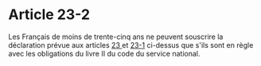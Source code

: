 # Article 23-2

Les Français de moins de trente-cinq ans ne peuvent souscrire la déclaration prévue aux articles <a href='/code-civil/livre-ier-des-personnes/titre-ier-bis-de-la-nationalite-francaise/chapitre-iv-de-la-perte-de-la-decheance-et-de-la-reintegration-dans-la-nationalite-francaise/section-1-de-la-perte-de-la-nationalite-francaise/23.md' title='Code civil - art. 23 (V)'>23 </a>et <a href='/code-civil/livre-ier-des-personnes/titre-ier-bis-de-la-nationalite-francaise/chapitre-iv-de-la-perte-de-la-decheance-et-de-la-reintegration-dans-la-nationalite-francaise/section-1-de-la-perte-de-la-nationalite-francaise/23-1.md' title='Code civil - art. 23-1 (V)'>23-1</a> ci-dessus que s'ils sont en règle avec les obligations du livre II du code du service national.